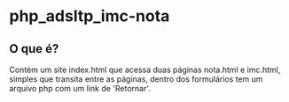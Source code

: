 # php_adsltp_imc-nota
## O que é?
Contém um site index.html que acessa duas páginas nota.html 
e imc.html, simples que transita entre as páginas, dentro
dos formulários tem um arquivo php com um link de 'Retornar'.

